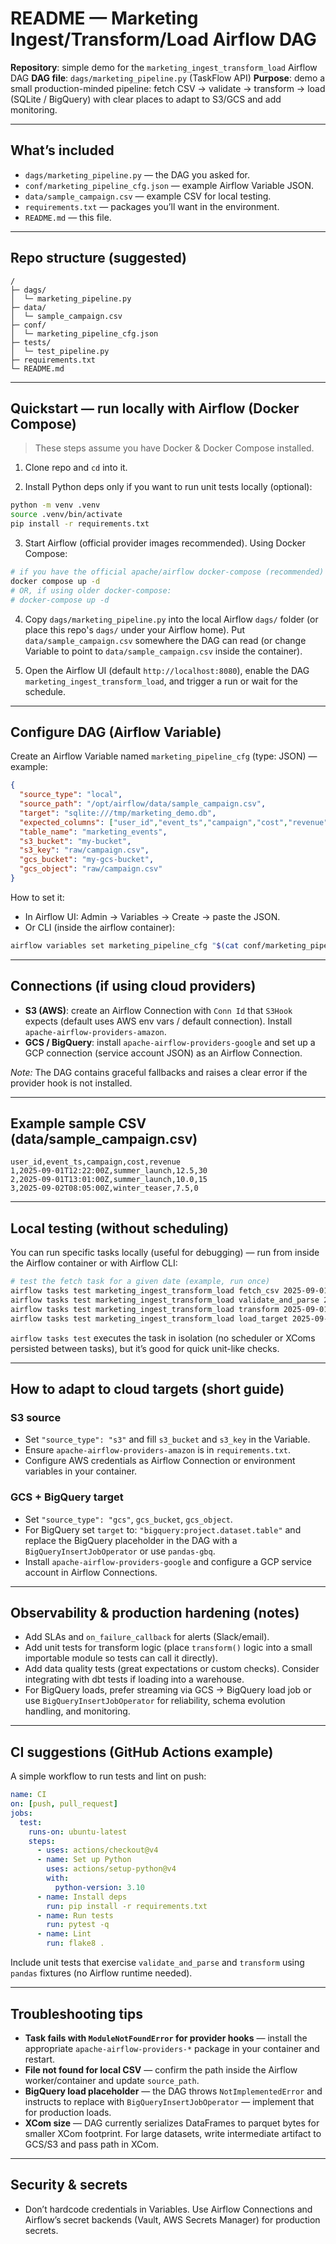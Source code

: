 # README — Marketing Ingest/Transform/Load Airflow DAG

**Repository**: simple demo for the `marketing_ingest_transform_load` Airflow DAG
**DAG file**: `dags/marketing_pipeline.py` (TaskFlow API)
**Purpose**: demo a small production-minded pipeline: fetch CSV → validate → transform → load (SQLite / BigQuery) with clear places to adapt to S3/GCS and add monitoring.

---

## What’s included

* `dags/marketing_pipeline.py` — the DAG you asked for.
* `conf/marketing_pipeline_cfg.json` — example Airflow Variable JSON.
* `data/sample_campaign.csv` — example CSV for local testing.
* `requirements.txt` — packages you’ll want in the environment.
* `README.md` — this file.

---

## Repo structure (suggested)

```
/
├─ dags/
│  └─ marketing_pipeline.py
├─ data/
│  └─ sample_campaign.csv
├─ conf/
│  └─ marketing_pipeline_cfg.json
├─ tests/
│  └─ test_pipeline.py
├─ requirements.txt
└─ README.md
```

---

## Quickstart — run locally with Airflow (Docker Compose)

> These steps assume you have Docker & Docker Compose installed.

1. Clone repo and `cd` into it.

2. Install Python deps only if you want to run unit tests locally (optional):

```bash
python -m venv .venv
source .venv/bin/activate
pip install -r requirements.txt
```

3. Start Airflow (official provider images recommended). Using Docker Compose:

```bash
# if you have the official apache/airflow docker-compose (recommended)
docker compose up -d
# OR, if using older docker-compose:
# docker-compose up -d
```

4. Copy `dags/marketing_pipeline.py` into the local Airflow `dags/` folder (or place this repo's `dags/` under your Airflow home). Put `data/sample_campaign.csv` somewhere the DAG can read (or change Variable to point to `data/sample_campaign.csv` inside the container).

5. Open the Airflow UI (default `http://localhost:8080`), enable the DAG `marketing_ingest_transform_load`, and trigger a run or wait for the schedule.

---

## Configure DAG (Airflow Variable)

Create an Airflow Variable named `marketing_pipeline_cfg` (type: JSON) — example:

```json
{
  "source_type": "local",
  "source_path": "/opt/airflow/data/sample_campaign.csv",
  "target": "sqlite:///tmp/marketing_demo.db",
  "expected_columns": ["user_id","event_ts","campaign","cost","revenue"],
  "table_name": "marketing_events",
  "s3_bucket": "my-bucket",
  "s3_key": "raw/campaign.csv",
  "gcs_bucket": "my-gcs-bucket",
  "gcs_object": "raw/campaign.csv"
}
```

How to set it:

* In Airflow UI: Admin → Variables → Create → paste the JSON.
* Or CLI (inside the airflow container):

```bash
airflow variables set marketing_pipeline_cfg "$(cat conf/marketing_pipeline_cfg.json)"
```

---

## Connections (if using cloud providers)

* **S3 (AWS)**: create an Airflow Connection with `Conn Id` that `S3Hook` expects (default uses AWS env vars / default connection). Install `apache-airflow-providers-amazon`.
* **GCS / BigQuery**: install `apache-airflow-providers-google` and set up a GCP connection (service account JSON) as an Airflow Connection.

*Note:* The DAG contains graceful fallbacks and raises a clear error if the provider hook is not installed.

---

## Example sample CSV (data/sample\_campaign.csv)

```
user_id,event_ts,campaign,cost,revenue
1,2025-09-01T12:22:00Z,summer_launch,12.5,30
2,2025-09-01T13:01:00Z,summer_launch,10.0,15
3,2025-09-02T08:05:00Z,winter_teaser,7.5,0
```

---

## Local testing (without scheduling)

You can run specific tasks locally (useful for debugging) — run from inside the Airflow container or with Airflow CLI:

```bash
# test the fetch task for a given date (example, run once)
airflow tasks test marketing_ingest_transform_load fetch_csv 2025-09-01
airflow tasks test marketing_ingest_transform_load validate_and_parse 2025-09-01
airflow tasks test marketing_ingest_transform_load transform 2025-09-01
airflow tasks test marketing_ingest_transform_load load_target 2025-09-01
```

`airflow tasks test` executes the task in isolation (no scheduler or XComs persisted between tasks), but it’s good for quick unit-like checks.

---

## How to adapt to cloud targets (short guide)

### S3 source

* Set `"source_type": "s3"` and fill `s3_bucket` and `s3_key` in the Variable.
* Ensure `apache-airflow-providers-amazon` is in `requirements.txt`.
* Configure AWS credentials as Airflow Connection or environment variables in your container.

### GCS + BigQuery target

* Set `"source_type": "gcs"`, `gcs_bucket`, `gcs_object`.
* For BigQuery set `target` to: `"bigquery:project.dataset.table"` and replace the BigQuery placeholder in the DAG with a `BigQueryInsertJobOperator` or use `pandas-gbq`.
* Install `apache-airflow-providers-google` and configure a GCP service account in Airflow Connections.

---

## Observability & production hardening (notes)

* Add SLAs and `on_failure_callback` for alerts (Slack/email).
* Add unit tests for transform logic (place `transform()` logic into a small importable module so tests can call it directly).
* Add data quality tests (great expectations or custom checks). Consider integrating with dbt tests if loading into a warehouse.
* For BigQuery loads, prefer streaming via GCS → BigQuery load job or use `BigQueryInsertJobOperator` for reliability, schema evolution handling, and monitoring.

---

## CI suggestions (GitHub Actions example)

A simple workflow to run tests and lint on push:

```yaml
name: CI
on: [push, pull_request]
jobs:
  test:
    runs-on: ubuntu-latest
    steps:
      - uses: actions/checkout@v4
      - name: Set up Python
        uses: actions/setup-python@v4
        with:
          python-version: 3.10
      - name: Install deps
        run: pip install -r requirements.txt
      - name: Run tests
        run: pytest -q
      - name: Lint
        run: flake8 .
```

Include unit tests that exercise `validate_and_parse` and `transform` using `pandas` fixtures (no Airflow runtime needed).

---

## Troubleshooting tips

* **Task fails with `ModuleNotFoundError` for provider hooks** — install the appropriate `apache-airflow-providers-*` package in your container and restart.
* **File not found for local CSV** — confirm the path inside the Airflow worker/container and update `source_path`.
* **BigQuery load placeholder** — the DAG throws `NotImplementedError` and instructs to replace with `BigQueryInsertJobOperator` — implement that for production loads.
* **XCom size** — DAG currently serializes DataFrames to parquet bytes for smaller XCom footprint. For large datasets, write intermediate artifact to GCS/S3 and pass path in XCom.

---

## Security & secrets

* Don’t hardcode credentials in Variables. Use Airflow Connections and Airflow’s secret backends (Vault, AWS Secrets Manager) for production secrets.



